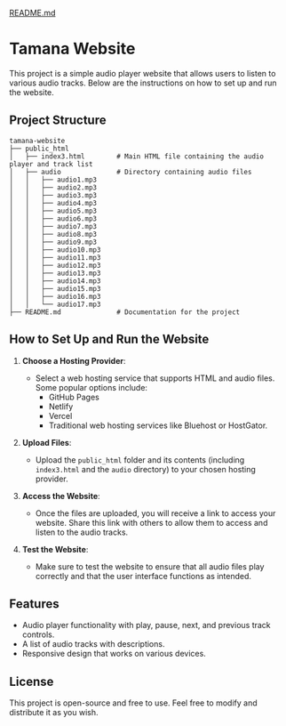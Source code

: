 [README.md](https://github.com/user-attachments/files/22188212/README.md)
# Tamana Website

This project is a simple audio player website that allows users to listen to various audio tracks. Below are the instructions on how to set up and run the website.

## Project Structure

```
tamana-website
├── public_html
│   ├── index3.html        # Main HTML file containing the audio player and track list
│   ├── audio              # Directory containing audio files
│   │   ├── audio1.mp3
│   │   ├── audio2.mp3
│   │   ├── audio3.mp3
│   │   ├── audio4.mp3
│   │   ├── audio5.mp3
│   │   ├── audio6.mp3
│   │   ├── audio7.mp3
│   │   ├── audio8.mp3
│   │   ├── audio9.mp3
│   │   ├── audio10.mp3
│   │   ├── audio11.mp3
│   │   ├── audio12.mp3
│   │   ├── audio13.mp3
│   │   ├── audio14.mp3
│   │   ├── audio15.mp3
│   │   ├── audio16.mp3
│   │   └── audio17.mp3
├── README.md              # Documentation for the project
```

## How to Set Up and Run the Website

1. **Choose a Hosting Provider**: 
   - Select a web hosting service that supports HTML and audio files. Some popular options include:
     - GitHub Pages
     - Netlify
     - Vercel
     - Traditional web hosting services like Bluehost or HostGator.

2. **Upload Files**: 
   - Upload the `public_html` folder and its contents (including `index3.html` and the `audio` directory) to your chosen hosting provider.

3. **Access the Website**: 
   - Once the files are uploaded, you will receive a link to access your website. Share this link with others to allow them to access and listen to the audio tracks.

4. **Test the Website**: 
   - Make sure to test the website to ensure that all audio files play correctly and that the user interface functions as intended.

## Features

- Audio player functionality with play, pause, next, and previous track controls.
- A list of audio tracks with descriptions.
- Responsive design that works on various devices.

## License

This project is open-source and free to use. Feel free to modify and distribute it as you wish.
